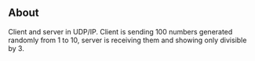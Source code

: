 ## About 

Client and server in UDP/IP. Client is sending 100 numbers generated randomly from 1 to 10, server is receiving them and 
showing only divisible by 3. 
